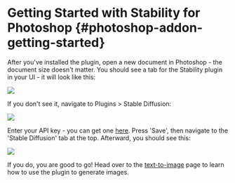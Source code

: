 # Getting Started with Stability for Photoshop {#photoshop-addon-getting-started}

After you've installed the plugin, open a new document in Photoshop - the document size doesn't matter. You should see a tab for the Stability plugin in your UI - it will look like this:

![](/Photoshop/enter_api_key.png)

If you don't see it, navigate to Plugins > Stable Diffusion:

![](/Photoshop/select_addon.png)

Enter your API key - you can get one [here](https://dreamstudio.ai/account). Press 'Save', then navigate to the 'Stable Diffusion' tab at the top. Afterward, you should see this:

![](/Photoshop/default_screen.png)

If you do, you are good to go! Head over to the [text-to-image](/docs/integrations/photoshop/text-to-image) page to learn how to use the plugin to generate images.
